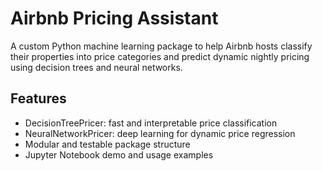 # Airbnb Pricing Assistant

A custom Python machine learning package to help Airbnb hosts classify their properties into price categories and predict dynamic nightly pricing using decision trees and neural networks.

## Features
- DecisionTreePricer: fast and interpretable price classification
- NeuralNetworkPricer: deep learning for dynamic price regression
- Modular and testable package structure
- Jupyter Notebook demo and usage examples

